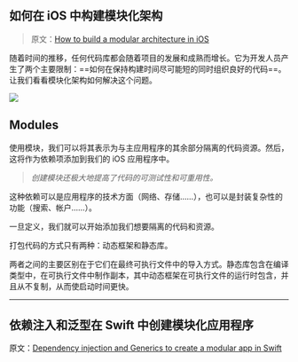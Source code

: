 ## 如何在 iOS 中构建模块化架构

> 原文：[How to build a modular architecture in iOS](https://benoitpasquier.com/how-build-modular-architecture-ios/)



随着时间的推移，任何代码库都会随着项目的发展和成熟而增长。它为开发人员产生了两个主要限制：==如何在保持构建时间尽可能短的同时组织良好的代码==。让我们看看模块化架构如何解决这个问题。

![](https://benoitpasquier.com/images/2018/02/xcode-libraries.png)

## Modules

使用模块，我们可以将其表示为与主应用程序的其余部分隔离的代码资源。然后，这将作为依赖项添加到我们的 iOS 应用程序中。

> *创建模块还极大地提高了代码的可测试性和可重用性。*

这种依赖可以是应用程序的技术方面（网络、存储……），也可以是封装复杂性的功能（搜索、帐户……）。

一旦定义，我们就可以开始添加我们想要隔离的代码和资源。

打包代码的方式只有两种：动态框架和静态库。

两者之间的主要区别在于它们在最终可执行文件中的导入方式。静态库包含在编译类型中，在可执行文件中制作副本，其中动态框架在可执行文件的运行时包含，并且从不复制，从而使启动时间更快。



---



## 依赖注入和泛型在 Swift 中创建模块化应用程序

原文：[Dependency injection and Generics to create a modular app in Swift](https://benoitpasquier.com/modular-app-dependency-injection-generics-swift/)









